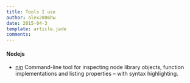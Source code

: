 ```yaml
---
title: Tools I use
author: alex2006hw
date: 2015-04-3
template: article.jade
comments: 
---
```


#### Nodejs
- [nin](https://github.com/timoxley/nim) Command-line tool for inspecting node library objects, function implementations and listing properties – with syntax highlighting.

